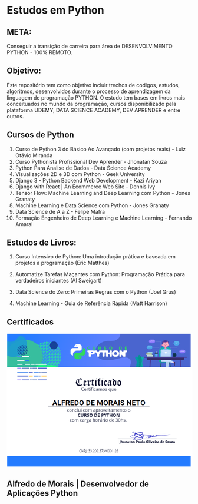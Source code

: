# Estudos em Python

## META:
Conseguir a transição de carreira para área de DESENVOLVIMENTO PYTHON - 100% REMOTO. 

## Objetivo: 
Este repositório tem como objetivo incluir trechos de codigos, estudos, algoritmos, desenvolvidos durante o processo de aprendizagem da linguagem de programação PYTHON. O estudo tem bases em livros mais conceituados no mundo da programação, cursos disponibilizado pela plataforma UDEMY, DATA SCIENCE ACADEMY, DEV APRENDER e entre outros. 

## Cursos de Python
1. Curso de Python 3 do Básico Ao Avançado (com projetos reais) - Luiz Otávio Miranda
2. Curso Pythonista Profissional Dev Aprender - Jhonatan Souza
3. Python Para Analise de Dados - Data Science Academy
4. Visualizações 2D e 3D com Python - Geek University
5. Django 3 - Python Backend Web Development - Kazi Ariyan
6. Django with React | An Ecommerce Web Site - Dennis Ivy
7. Tensor Flow: Machine Learning and Deep Learning com Python - Jones Granaty
8. Machine Learning e Data Science com Python - Jones Granaty
9. Data Science de A a Z - Felipe Mafra
10. Formação Engenheiro de Deep Learning e Machine Learning - Fernando Amaral

## Estudos de Livros:
1. Curso Intensivo de Python: Uma introdução prática e baseada em projetos à programação (Eric Matthes) 

2. Automatize Tarefas Maçantes com Python: Programação Prática para verdadeiros iniciantes (Al Sweigart) 

3. Data Science do Zero: Primeiras Regras com o Python (Joel Grus) 

4. Machine Learning - Guia de Referência Rápida (Matt Harrison)

## Certificados

![Text Alt](outros_arquivos/certficado_dev_aprender.png)


## Alfredo de Morais | Desenvolvedor de Aplicações Python
